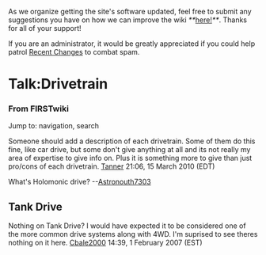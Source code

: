 As we organize getting the site's software updated, feel free to submit any
suggestions you have on how we can improve the wiki
_**_[here!](/index.php/User:Hallry/Suggestions "User:Hallry/Suggestions"
)_**_. Thanks for all of your support!

If you are an administrator, it would be greatly appreciated if you could help
patrol [Recent Changes](/index.php/Special:Recentchanges
"Special:Recentchanges" ) to combat spam.

# Talk:Drivetrain

### From FIRSTwiki

Jump to: navigation, search

Someone should add a description of each drivetrain. Some of them do this
fine, like car drive, but some don't give anything at all and its not really
my area of expertise to give info on. Plus it is something more to give than
just pro/cons of each drivetrain. [Tanner](/index.php/User:TannerLD
"User:TannerLD" ) 21:06, 15 March 2010 (EDT)

What's Holomonic drive? --[Astronouth7303](/index.php/User:Astronouth7303
"User:Astronouth7303" )


##  Tank Drive

Nothing on Tank Drive? I would have expected it to be considered one of the
more common drive systems along with 4WD. I'm suprised to see theres nothing
on it here. [Cbale2000](/index.php/User:Cbale2000 "User:Cbale2000" ) 14:39, 1
February 2007 (EST)

